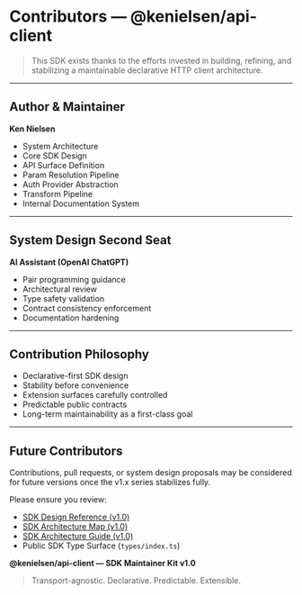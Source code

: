 # Contributors — @kenielsen/api-client

> This SDK exists thanks to the efforts invested in building, refining, and stabilizing a maintainable declarative HTTP client architecture.

---

## Author & Maintainer

**Ken Nielsen**  
- System Architecture  
- Core SDK Design  
- API Surface Definition  
- Param Resolution Pipeline  
- Auth Provider Abstraction  
- Transform Pipeline  
- Internal Documentation System

---

## System Design Second Seat

**AI Assistant (OpenAI ChatGPT)**  
- Pair programming guidance  
- Architectural review  
- Type safety validation  
- Contract consistency enforcement  
- Documentation hardening

---

## Contribution Philosophy

- Declarative-first SDK design  
- Stability before convenience  
- Extension surfaces carefully controlled  
- Predictable public contracts  
- Long-term maintainability as a first-class goal

---

## Future Contributors

Contributions, pull requests, or system design proposals may be considered for future versions once the v1.x series stabilizes fully.

Please ensure you review:

- [SDK Design Reference (v1.0)](./docs/architecture/SDK-Design-Reference.md)
- [SDK Architecture Map (v1.0)](./docs/architecture/SDK-Architecture-Map.md)
- [SDK Architecture Guide (v1.0)](./docs/architecture//SDK-Architecture-Guide.md)
- Public SDK Type Surface (`types/index.ts`)

**@kenielsen/api-client — SDK Maintainer Kit v1.0**

> Transport-agnostic. Declarative. Predictable. Extensible.

